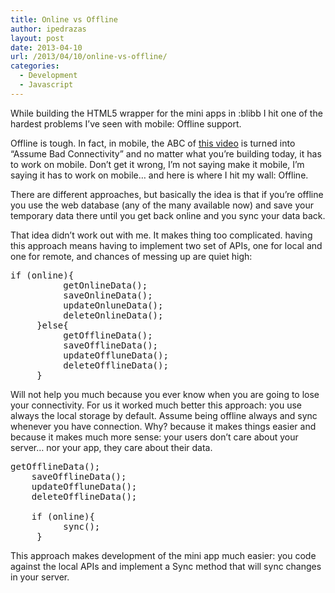 ```yaml
---
title: Online vs Offline
author: ipedrazas
layout: post
date: 2013-04-10
url: /2013/04/10/online-vs-offline/
categories:
  - Development
  - Javascript
---
```

While building the HTML5 wrapper for the mini apps in :blibb I hit one of the hardest problems I&#8217;ve seen with mobile: Offline support.

Offline is tough. In fact, in mobile, the ABC of [this video][1] is turned into &#8220;Assume Bad Connectivity&#8221; and no matter what you&#8217;re building today, it has to work on mobile. Don&#8217;t get it wrong, I&#8217;m not saying make it mobile, I&#8217;m saying it has to work on mobile&#8230; and here is where I hit my wall: Offline.

There are different approaches, but basically the idea is that if you&#8217;re offline you use the web database (any of the many available now) and save your temporary data there until you get back online and you sync your data back.

That idea didn&#8217;t work out with me. It makes thing too complicated. having this approach means having to implement two set of APIs, one for local and one for remote, and chances of messing up are quiet high:

<pre lang="javascript">if (online){
          getOnlineData();
          saveOnlineData();
          updateOnluneData();
          deleteOnlineData();
     }else{
          getOfflineData();
          saveOfflineData();
          updateOffluneData();
          deleteOfflineData();          
     }</pre>

Will not help you much because you ever know when you are going to lose your connectivity. For us it worked much better this approach: you use always the local storage by default. Assume being offline always and sync whenever you have connection. Why? because it makes things easier and because it makes much more sense: your users don&#8217;t care about your server&#8230; nor your app, they care about their data.

<pre lang="javascript">getOfflineData();
    saveOfflineData();
    updateOffluneData();
    deleteOfflineData(); 

    if (online){
          sync();
     }</pre>

This approach makes development of the mini app much easier: you code against the local APIs and implement a Sync method that will sync changes in your server.

 [1]: http://www.youtube.com/watch?v=y-AXTx4PcKI
